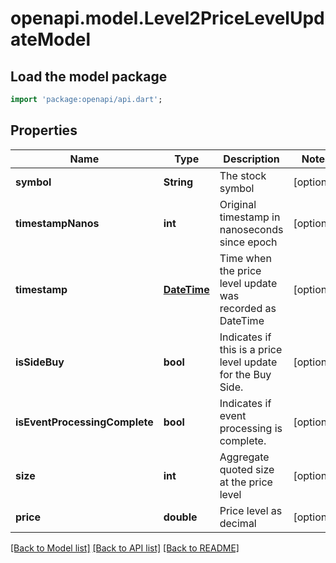 # openapi.model.Level2PriceLevelUpdateModel

## Load the model package
```dart
import 'package:openapi/api.dart';
```

## Properties
Name | Type | Description | Notes
------------ | ------------- | ------------- | -------------
**symbol** | **String** | The stock symbol | [optional] 
**timestampNanos** | **int** | Original timestamp in nanoseconds since epoch | [optional] 
**timestamp** | [**DateTime**](DateTime.md) | Time when the price level update was recorded as DateTime | [optional] 
**isSideBuy** | **bool** | Indicates if this is a price level update for the Buy Side. | [optional] 
**isEventProcessingComplete** | **bool** | Indicates if event processing is complete. | [optional] 
**size** | **int** | Aggregate quoted size at the price level | [optional] 
**price** | **double** | Price level as decimal | [optional] 

[[Back to Model list]](../README.md#documentation-for-models) [[Back to API list]](../README.md#documentation-for-api-endpoints) [[Back to README]](../README.md)


